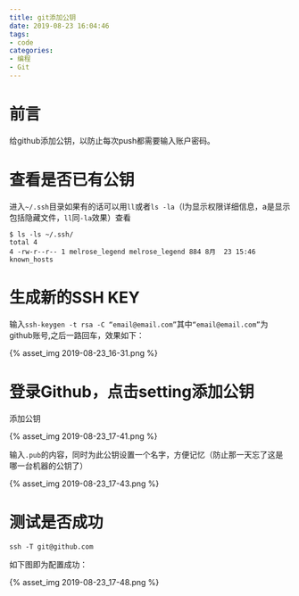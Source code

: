 ```yaml
---
title: git添加公钥
date: 2019-08-23 16:04:46
tags:
- code
categories:
- 编程
- Git
---
```

# 前言
给github添加公钥，以防止每次push都需要输入账户密码。
<!--more-->
# 查看是否已有公钥
进入`~/.ssh`目录如果有的话可以用`ll`或者`ls -la`（l为显示权限详细信息，a是显示包括隐藏文件，`ll`同`-la`效果）查看
```
$ ls -ls ~/.ssh/
total 4
4 -rw-r--r-- 1 melrose_legend melrose_legend 884 8月  23 15:46 known_hosts
```
# 生成新的SSH KEY
输入`ssh-keygen -t rsa -C “email@email.com”`其中`“email@email.com”`为github账号,之后一路回车，效果如下： 

{% asset_img 2019-08-23_16-31.png  %}   

# 登录Github，点击setting添加公钥
添加公钥  

{% asset_img 2019-08-23_17-41.png  %}  

输入`.pub`的内容，同时为此公钥设置一个名字，方便记忆（防止那一天忘了这是哪一台机器的公钥了）  

{% asset_img 2019-08-23_17-43.png  %}  

# 测试是否成功
    ssh -T git@github.com
如下图即为配置成功：

{% asset_img 2019-08-23_17-48.png  %} 